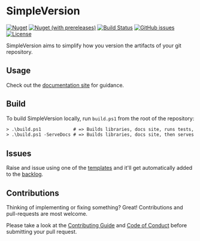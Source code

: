 SimpleVersion
=============
[![Nuget](https://img.shields.io/nuget/v/SimpleVersion.Core.svg?logo=nuget&color=blue)][NugetRel]
[![Nuget (with prereleases)](https://img.shields.io/nuget/vpre/SimpleVersion.Core.svg?logo=nuget)][NugetPre]
[![Build Status](https://dev.azure.com/Kieranties/SimpleVersion/_apis/build/status/Kieranties.SimpleVersion?branchName=master)][AzureRelease]
[![GitHub issues](https://img.shields.io/github/issues/Kieranties/Simpleversion.svg?logo=github)][Issues]
[![License](https://img.shields.io/github/license/Kieranties/SimpleVersion.svg?logo=github)][License]

SimpleVersion aims to simplify how you version the artifacts of your git repository.

Usage
-----
Check out the [documentation site][docs] for guidance.

Build
-----

To build SimpleVersion locally, run `build.ps1` from the root of the repository:
```ps
> .\build.ps1            # => Builds libraries, docs site, runs tests, prepares assets
> .\build.ps1 -ServeDocs # => Builds libraries, docs site, then serves docs site on http://localhost:8080
```

Issues
------

Raise and issue using one of the [templates] and it'll get automatically added to the [backlog].

Contributions
-------------

Thinking of implementing or fixing something? Great! Contributions and pull-requests are most welcome.

Please take a look at the [Contributing Guide] and [Code of Conduct] before submitting your pull request.

[NugetRel]:           https://www.nuget.org/packages?q=simpleversion&prerel=false
[NugetPre]:           https://www.nuget.org/packages?q=simpleversion
[AzureRelease]:       https://dev.azure.com/Kieranties/SimpleVersion/_build/latest?definitionId=1&branchName=master
[License]:            https://kieranties.mit-license.org/
[Issues]:             https://github.com/kieranties/simpleversion/issues
[Docs]:               https://simpleversion.kieranties.com
[templates]:          https://github.com/Kieranties/SimpleVersion/issues/new/choose
[Contributing Guide]: https://github.com/Kieranties/SimpleVersion/blob/master/.github/CONTRIBUTING.md
[Code of Conduct]:    https://github.com/Kieranties/SimpleVersion/blob/master/.github/CODE_OF_CONDUCT.md
[backlog]:            https://github.com/Kieranties/SimpleVersion/projects/3